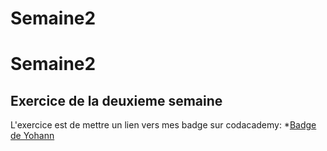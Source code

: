 # Semaine2
# Semaine2  
## Exercice de la deuxieme semaine  
L'exercice est de mettre un lien vers mes badge sur codacademy:
*[Badge de Yohann](https://www.codecademy.com/fr/users/alapetite/achievements)